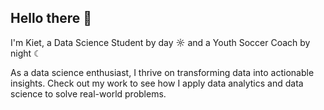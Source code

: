 ## Hello there 👋

I'm Kiet, a Data Science Student by day ☼ and a Youth Soccer Coach by night ☾

As a data science enthusiast, I thrive on transforming data into actionable insights.
Check out my work to see how I apply data analytics and data science to solve real-world problems.

<!--
**kiet-doki/kiet-doki** is a ✨ _special_ ✨ repository because its `README.md` (this file) appears on your GitHub profile.

Here are some ideas to get you started:

- 🔭 I’m currently working on ...
- 🌱 I’m currently learning ...
- 👯 I’m looking to collaborate on ...
- 🤔 I’m looking for help with ...
- 💬 Ask me about ...
- 📫 How to reach me: ...
- 😄 Pronouns: ...
- ⚡ Fun fact: ...
-->
